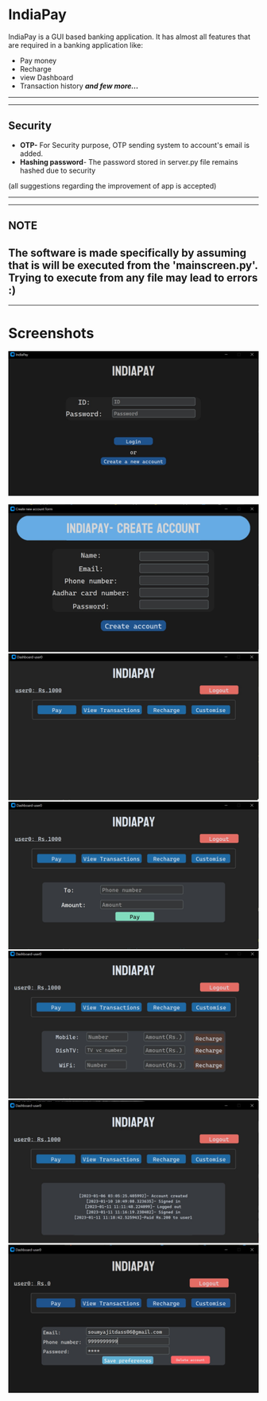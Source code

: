# IndiaPay 

IndiaPay is a GUI based banking application. It has almost all features that are required in a banking application like:

* Pay money
* Recharge
* view Dashboard
* Transaction history 
**_and few more..._**

---
---
## Security

* **OTP-** For Security purpose, OTP sending system to account's email is added.
* **Hashing password**- The password stored in server.py file remains hashed due to security

(all suggestions regarding the improvement of app is accepted)

---
---
## NOTE 
The software is made specifically by assuming that is will be executed from the 'mainscreen.py'. Trying to execute from  any file may lead to errors :)
---
---

# Screenshots

![Mainscreen](screenshots/mainscreen.jpg)

![Create account](screenshots/createaccount.jpg)
![Dashboard](screenshots/dashboard.jpg)
![Pay](screenshots/pay.jpg)
![Recharge](screenshots/recharge.jpg)
![Transaction history](screenshots/history.jpg)
![Customise Profile](screenshots/customise.jpg)
